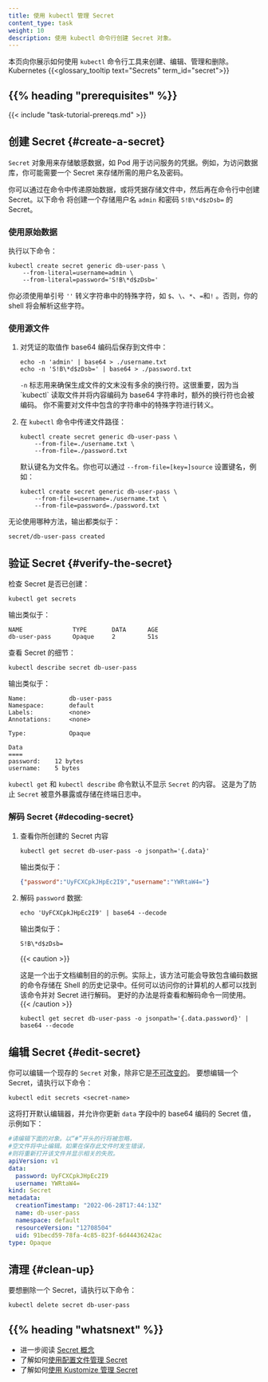 ```yaml
---
title: 使用 kubectl 管理 Secret
content_type: task
weight: 10
description: 使用 kubectl 命令行创建 Secret 对象。
---
```

<!--
title: Managing Secrets using kubectl
content_type: task
weight: 10
description: Creating Secret objects using kubectl command line.
-->

<!-- overview -->

<!--
This page shows you how to create, edit, manage, and delete Kubernetes
{{<glossary_tooltip text="Secrets" term_id="secret">}} using the `kubectl`
command-line tool.
-->
本页向你展示如何使用 `kubectl` 命令行工具来创建、编辑、管理和删除。 
Kubernetes {{<glossary_tooltip text="Secrets" term_id="secret">}}

## {{% heading "prerequisites" %}}

{{< include "task-tutorial-prereqs.md" >}}

<!-- steps -->

<!-- ## Create a Secret -->
## 创建 Secret    {#create-a-secret}

<!--
A `Secret` object stores sensitive data such as credentials
used by Pods to access services. For example, you might need a Secret to store
the username and password needed to access a database.
-->
`Secret` 对象用来存储敏感数据，如 Pod 用于访问服务的凭据。例如，为访问数据库，你可能需要一个
Secret 来存储所需的用户名及密码。

<!-- 
You can create the Secret by passing the raw data in the command, or by storing
the credentials in files that you pass in the command. The following commands
create a Secret that stores the username `admin` and the password `S!B\*d$zDsb=`.
-->
你可以通过在命令中传递原始数据，或将凭据存储文件中，然后再在命令行中创建 Secret。以下命令
将创建一个存储用户名 `admin` 和密码 `S!B\*d$zDsb=` 的 Secret。

<!-- 
### Use raw data 
-->
### 使用原始数据

<!-- 
Run the following command: 
-->
执行以下命令：

```shell
kubectl create secret generic db-user-pass \
    --from-literal=username=admin \
    --from-literal=password='S!B\*d$zDsb='
```

<!-- 
You must use single quotes `''` to escape special characters such as `$`, `\`,
`*`, `=`, and `!` in your strings. If you don't, your shell will interpret these
characters. 
-->
你必须使用单引号 `''` 转义字符串中的特殊字符，如 `$`、`\`、`*`、`=`和`!` 。否则，你的 shell
将会解析这些字符。

<!-- 
### Use source files 
-->
### 使用源文件

<!-- 
1.  Store the credentials in files with the values encoded in base64: 
-->
1. 对凭证的取值作 base64 编码后保存到文件中：

   ```shell
   echo -n 'admin' | base64 > ./username.txt
   echo -n 'S!B\*d$zDsb=' | base64 > ./password.txt
   ```

   <!-- 
	 The `-n` flag ensures that the generated files do not have an extra newline
	 character at the end of the text. This is important because when `kubectl`
	 reads a file and encodes the content into a base64 string, the extra
	 newline character gets encoded too. You do not need to escape special
	 characters in strings that you include in a file. 
	 -->
	 `-n` 标志用来确保生成文件的文末没有多余的换行符。这很重要，因为当 \`kubectl\`
 	 读取文件并将内容编码为 base64 字符串时，额外的换行符也会被编码。
	 你不需要对文件中包含的字符串中的特殊字符进行转义。

<!-- 
2.  Pass the file paths in the `kubectl` command: 
-->
2. 在 `kubectl` 命令中传递文件路径：

   ```shell
   kubectl create secret generic db-user-pass \
       --from-file=./username.txt \
       --from-file=./password.txt
   ```

   <!-- 
	 The default key name is the file name. You can optionally set the key name
	 using `--from-file=[key=]source`. For example: 
	 -->
	 默认键名为文件名。你也可以通过 `--from-file=[key=]source` 设置键名，例如：

   ```shell
   kubectl create secret generic db-user-pass \
       --from-file=username=./username.txt \
       --from-file=password=./password.txt
   ```

<!-- 
With either method, the output is similar to: 
-->
无论使用哪种方法，输出都类似于：

```
secret/db-user-pass created
```

<!-- 
### Verify the Secret {#verify-the-secret} 
-->
## 验证 Secret  {#verify-the-secret}

<!-- 
Check that the Secret was created: 
-->
检查 Secret 是否已创建：

```shell
kubectl get secrets
```

<!--
The output is similar to:
-->
输出类似于：

```
NAME              TYPE       DATA      AGE
db-user-pass      Opaque     2         51s
```

<!-- 
View the details of the Secret: 
-->
查看 Secret 的细节：

```shell
kubectl describe secret db-user-pass
```

<!-- 
The output is similar to: 
-->
输出类似于：

```
Name:            db-user-pass
Namespace:       default
Labels:          <none>
Annotations:     <none>

Type:            Opaque

Data
====
password:    12 bytes
username:    5 bytes
```

<!--
The commands `kubectl get` and `kubectl describe` avoid showing the contents
of a `Secret` by default. This is to protect the `Secret` from being exposed
accidentally, or from being stored in a terminal log.
-->
`kubectl get` 和 `kubectl describe` 命令默认不显示 `Secret` 的内容。
这是为了防止 `Secret` 被意外暴露或存储在终端日志中。

<!-- 
### Decode the Secret  {#decoding-secret} 
-->
### 解码 Secret  {#decoding-secret}

<!-- 
1.  View the contents of the Secret you created: 
-->
1. 查看你所创建的 Secret 内容

   ```shell
   kubectl get secret db-user-pass -o jsonpath='{.data}'
   ```

   <!--
   The output is similar to:
   -->
   输出类似于：

   ```json
   {"password":"UyFCXCpkJHpEc2I9","username":"YWRtaW4="}
   ```

<!--
2.  Decode the `password` data:
-->
2. 解码 `password` 数据:

   ```shell
   echo 'UyFCXCpkJHpEc2I9' | base64 --decode
   ```

   <!--
   The output is similar to:
   -->
   输出类似于：

   ```
   S!B\*d$zDsb=
   ```

   {{< caution >}}
   <!-- 
   This is an example for documentation purposes. In practice,
   this method could cause the command with the encoded data to be stored in
   your shell history. Anyone with access to your computer could find the
   command and decode the secret. A better approach is to combine the view and
   decode commands.
   -->
   这是一个出于文档编制目的的示例。实际上，该方法可能会导致包含编码数据的命令存储在
   Shell 的历史记录中。任何可以访问你的计算机的人都可以找到该命令并对 Secret 进行解码。
   更好的办法是将查看和解码命令一同使用。
   {{< /caution >}}

   ```shell
   kubectl get secret db-user-pass -o jsonpath='{.data.password}' | base64 --decode
   ```

<!-- 
## Edit a Secret {#edit-secret} 
-->
## 编辑 Secret {#edit-secret}

<!-- 
You can edit an existing `Secret` object unless it is
[immutable](/docs/concepts/configuration/secret/#secret-immutable). To edit a
Secret, run the following command: 
-->
你可以编辑一个现存的 `Secret` 对象，除非它是[不可改变的](/zh-cn/docs/concepts/configuration/secret/#secret-immutable)。
要想编辑一个 Secret，请执行以下命令：

```shell
kubectl edit secrets <secret-name>
```

<!-- 
This opens your default editor and allows you to update the base64 encoded
Secret values in the `data` field, such as in the following example: 
-->
这将打开默认编辑器，并允许你更新 `data` 字段中的 base64 编码的 Secret 值，示例如下：

<!--
# Please edit the object below. Lines beginning with a '#' will be ignored,
# and an empty file will abort the edit. If an error occurs while saving this file, it will be
# reopened with the relevant failures.
#
-->

```yaml
#请编辑下面的对象。以“#”开头的行将被忽略，
#空文件将中止编辑。如果在保存此文件时发生错误，
#则将重新打开该文件并显示相关的失败。
apiVersion: v1
data:
  password: UyFCXCpkJHpEc2I9
  username: YWRtaW4=
kind: Secret
metadata:
  creationTimestamp: "2022-06-28T17:44:13Z"
  name: db-user-pass
  namespace: default
  resourceVersion: "12708504"
  uid: 91becd59-78fa-4c85-823f-6d44436242ac
type: Opaque
```

<!-- 
## Clean up 
-->
## 清理    {#clean-up}

<!-- 
To delete a Secret, run the following command: 
-->
要想删除一个 Secret，请执行以下命令：

```shell
kubectl delete secret db-user-pass
```

## {{% heading "whatsnext" %}}

<!--
- Read more about the [Secret concept](/docs/concepts/configuration/secret/)
- Learn how to [manage Secrets using config file](/docs/tasks/configmap-secret/managing-secret-using-config-file/)
- Learn how to [manage Secrets using kustomize](/docs/tasks/configmap-secret/managing-secret-using-kustomize/)
-->
- 进一步阅读 [Secret 概念](/zh-cn/docs/concepts/configuration/secret/)
- 了解如何[使用配置文件管理 Secret](/zh-cn/docs/tasks/configmap-secret/managing-secret-using-config-file/)
- 了解如何[使用 Kustomize 管理 Secret](/zh-cn/docs/tasks/configmap-secret/managing-secret-using-kustomize/)

